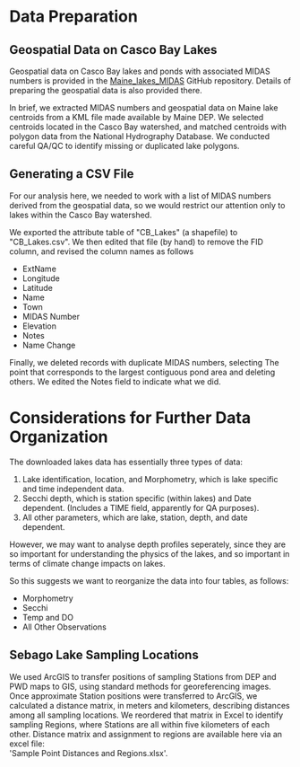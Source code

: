 # Data Preparation

## Geospatial Data on Casco Bay Lakes
Geospatial data on Casco Bay lakes and ponds with associated MIDAS numbers is 
provided in the  [Maine_lakes_MIDAS](https://github.com/ccb60/Maine_Lakes_MIDAS)
GitHub repository.  Details of preparing the geospatial data is also
provided there.

In brief, we extracted MIDAS numbers and geospatial data on Maine lake centroids
from a KML file made available by Maine DEP.  We selected centroids located in
the Casco Bay watershed, and matched centroids with polygon data from the
National Hydrography Database. We conducted careful QA/QC to identify missing or
duplicated lake polygons.

## Generating a CSV File
For our analysis here, we needed to work with a list of MIDAS numbers derived
from the geospatial data, so we would restrict our attention only to lakes 
within the Casco Bay watershed.

We exported the attribute table of "CB_Lakes" (a shapefile) to "CB_Lakes.csv".
We then edited that file (by hand) to remove the FID column, and revised the
column names as follows

*  ExtName
*  Longitude
*  Latitude
*  Name
*  Town
*  MIDAS Number
*  Elevation
*  Notes
*  Name Change

Finally, we deleted records with duplicate MIDAS numbers, selecting
The point that corresponds to the largest contiguous pond area and deleting
others.  We edited the Notes field to indicate what we did.

# Considerations for Further Data Organization
The downloaded lakes data has essentially three types of data:
1.  Lake identification, location, and Morphometry, which is lake specific and
    time independent data.
2.  Secchi depth, which is station specific (within lakes) and Date dependent.
    (Includes a TIME field, apparently for QA purposes).
3.  All other parameters, which are  lake, station, depth, and date dependent.

However, we may want to analyse depth profiles seperately, since they are so
important for understanding the physics of the lakes, and so important in terms
of climate change impacts on lakes.

So this suggests we want to reorganize the data into four tables, as follows:
*  Morphometry
*  Secchi
*  Temp and DO
*  All Other Observations

## Sebago Lake Sampling Locations
We used ArcGIS to transfer positions of sampling Stations from DEP and PWD maps
to GIS, using standard methods for georeferencing images. Once approximate
Station positions were transferred to ArcGIS, we calculated a distance matrix,
in meters and kilometers, describing distances among all sampling locations.  We
reordered that matrix in Excel to identify sampling Regions, where Stations are
all within five kilometers of each other. Distance matrix and assignment
to regions are available here via an excel file:  
'Sample Point Distances and Regions.xlsx'.
